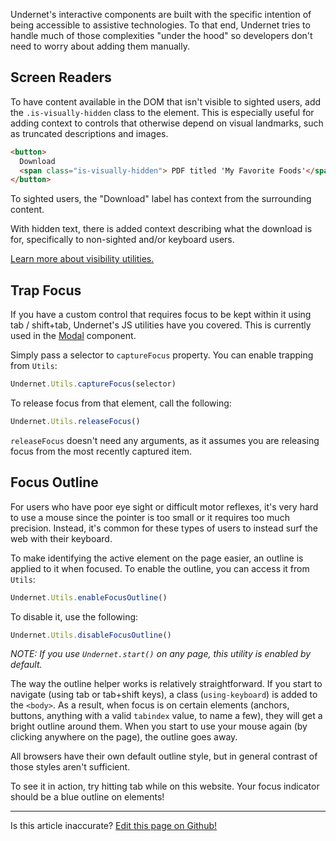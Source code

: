 Undernet's interactive components are built with the specific intention of being accessible to assistive technologies. To that end, Undernet tries to handle much of those complexities "under the hood" so developers don't need to worry about adding them manually.

## Screen Readers

To have content available in the DOM that isn't visible to sighted users, add the `.is-visually-hidden` class to the element. This is especially useful for adding context to controls that otherwise depend on visual landmarks, such as truncated descriptions and images.

```html
<button>
  Download
  <span class="is-visually-hidden"> PDF titled 'My Favorite Foods'</span>
</button>
```

To sighted users, the "Download" label has context from the surrounding content.

With hidden text, there is added context describing what the download is for, specifically to non-sighted and/or keyboard users.

[Learn more about visibility utilities.](/docs/utilities/display)

## Trap Focus

If you have a custom control that requires focus to be kept within it using tab / shift+tab, Undernet's JS utilities have you covered. This is currently used in the [Modal](/docs/components/modals) component.

Simply pass a selector to `captureFocus` property. You can enable trapping from `Utils`:

```js
Undernet.Utils.captureFocus(selector)
```

To release focus from that element, call the following:

```js
Undernet.Utils.releaseFocus()
```

`releaseFocus` doesn't need any arguments, as it assumes you are releasing focus from the most recently captured item.

## Focus Outline

For users who have poor eye sight or difficult motor reflexes, it's very hard to use a mouse since the pointer is too small or it requires too much precision. Instead, it's common for these types of users to instead surf the web with their keyboard.

To make identifying the active element on the page easier, an outline is applied to it when focused. To enable the outline, you can access it from `Utils`:

```js
Undernet.Utils.enableFocusOutline()
```

To disable it, use the following:

```js
Undernet.Utils.disableFocusOutline()
```

_NOTE: If you use `Undernet.start()` on any page, this utility is enabled by default._

The way the outline helper works is relatively straightforward. If you start to navigate (using tab or tab+shift keys), a class (`using-keyboard`) is added to the `<body>`. As a result, when focus is on certain elements (anchors, buttons, anything with a valid `tabindex` value, to name a few), they will get a bright outline around them. When you start to use your mouse again (by clicking anywhere on the page), the outline goes away.

All browsers have their own default outline style, but in general contrast of those styles aren't sufficient.

To see it in action, try hitting tab while on this website. Your focus indicator should be a blue outline on elements!

<hr />
<p class="has-right-text">Is this article inaccurate? <a href="https://github.com/geotrev/undernet/tree/master/docs/accessibility.md">Edit this page on Github!</a></p>
